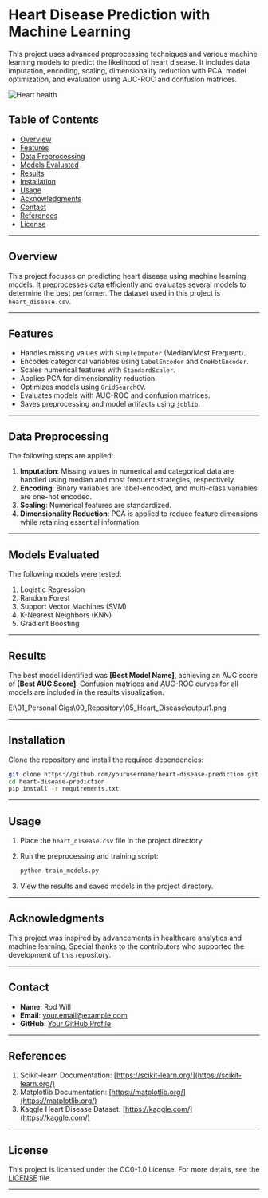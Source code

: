 # Heart Disease Prediction with Machine Learning

This project uses advanced preprocessing techniques and various machine learning models to predict the likelihood of heart disease. It includes data imputation, encoding, scaling, dimensionality reduction with PCA, model optimization, and evaluation using AUC-ROC and confusion matrices.

![Heart health](https://github.com/user-attachments/assets/919283d3-43ba-4ba7-a4ab-0560ef709502)

## Table of Contents

- [Overview](#overview)  
- [Features](#features)  
- [Data Preprocessing](#data-preprocessing)  
- [Models Evaluated](#models-evaluated)  
- [Results](#results)  
- [Installation](#installation)  
- [Usage](#usage)  
- [Acknowledgments](#acknowledgments)  
- [Contact](#contact)  
- [References](#references)  
- [License](#license)  

---

## Overview

This project focuses on predicting heart disease using machine learning models. It preprocesses data efficiently and evaluates several models to determine the best performer. The dataset used in this project is `heart_disease.csv`.

---

## Features

- Handles missing values with `SimpleImputer` (Median/Most Frequent).
- Encodes categorical variables using `LabelEncoder` and `OneHotEncoder`.
- Scales numerical features with `StandardScaler`.
- Applies PCA for dimensionality reduction.
- Optimizes models using `GridSearchCV`.
- Evaluates models with AUC-ROC and confusion matrices.
- Saves preprocessing and model artifacts using `joblib`.

---

## Data Preprocessing

The following steps are applied:  

1. **Imputation**: Missing values in numerical and categorical data are handled using median and most frequent strategies, respectively.
2. **Encoding**: Binary variables are label-encoded, and multi-class variables are one-hot encoded.
3. **Scaling**: Numerical features are standardized.
4. **Dimensionality Reduction**: PCA is applied to reduce feature dimensions while retaining essential information.

---

## Models Evaluated

The following models were tested:

1. Logistic Regression  
2. Random Forest  
3. Support Vector Machines (SVM)  
4. K-Nearest Neighbors (KNN)  
5. Gradient Boosting  

---

## Results

The best model identified was **[Best Model Name]**, achieving an AUC score of **[Best AUC Score]**. Confusion matrices and AUC-ROC curves for all models are included in the results visualization.

E:\01_Personal Gigs\00_Repository\05_Heart_Disease\output1.png

---

## Installation

Clone the repository and install the required dependencies:

```bash
git clone https://github.com/yourusername/heart-disease-prediction.git
cd heart-disease-prediction
pip install -r requirements.txt
```

---

## Usage

1. Place the `heart_disease.csv` file in the project directory.  
2. Run the preprocessing and training script:  

   ```bash
   python train_models.py
   ```

3. View the results and saved models in the project directory.

---

## Acknowledgments

This project was inspired by advancements in healthcare analytics and machine learning. Special thanks to the contributors who supported the development of this repository.

---

## Contact

- **Name**: Rod Will  
- **Email**: [your.email@example.com](mailto:rhudwill@gmail.com)  
- **GitHub**: [Your GitHub Profile](https://github.com/rod-will)  

---

## References

1. Scikit-learn Documentation: [https://scikit-learn.org/](https://scikit-learn.org/)  
2. Matplotlib Documentation: [https://matplotlib.org/](https://matplotlib.org/)  
3. Kaggle Heart Disease Dataset: [https://kaggle.com/](https://kaggle.com/)  

---

## License

This project is licensed under the CC0-1.0 License. For more details, see the [LICENSE](LICENSE) file.

---
